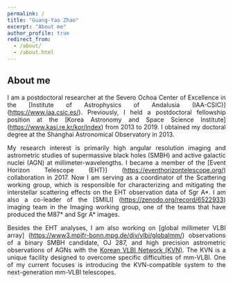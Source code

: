 ```yaml
---
permalink: /
title: "Guang-Yao Zhao"
excerpt: "About me"
author_profile: true
redirect_from: 
  - /about/
  - /about.html
---
```

About me
---

<div style="text-align: justify"> 

I am a postdoctoral researcher at the Severo Ochoa Center of Excellence in the [Institute of Astrophysics of Andalusia (IAA-CSIC)] (https://www.iaa.csic.es/). 
Previously, I held a postdoctoral fellowship position at the [Korea Astronomy and Space Science Institute] (https://www.kasi.re.kr/kor/index) from 2013 to 2019. 
I obtained my doctoral degree at the Shanghai Astronomical Observatory in 2013.

My research interest is primarily high angular resolution imaging and astrometric studies of supermassive black holes (SMBH) and active galactic nuclei (AGN) at millimeter-wavelengths.
I became a member of the [Event Horizon Telescope (EHT)] (https://eventhorizontelescope.org/) collaboration in 2017. Now I am serving as a coordinator of the Scattering working group, which is responsible for characterizing and mitigating the interstellar scattering effects on the EHT observation data of Sgr A\*. 
I am also a co-leader of the [SMILI] (https://zenodo.org/record/6522933) imaging team in the Imaging working group, one of the teams that have produced the M87\* and Sgr A\* images.

Besides the EHT analyses, I am also working on [global millimeter VLBI array] (https://www3.mpifr-bonn.mpg.de/div/vlbi/globalmm/) observations of a binary SMBH candidate, OJ 287, and high precision astrometric observations of AGNs with the <a href="https://radio.kasi.re.kr/kvn/main_kvn.php" target="_top">Korean VLBI Network (KVN)</a>. 
The KVN is a unique facility designed to overcome specific difficulties of mm-VLBI. 
One of my current focuses is introducing the KVN-compatible system to the next-generation mm-VLBI telescopes.

</div>

